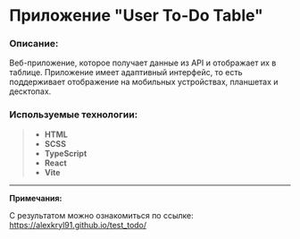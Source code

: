# Приложение "User To-Do Table"

### Описание:

Веб-приложение, которое получает данные из API и отображает их в таблице. Приложение имеет адаптивный интерфейс, то есть поддерживает отображение на мобильных устройствах, планшетах и десктопах.

### Используемые технологии:

> - **HTML**
> - **SCSS**
> - **TypeScript**
> - **React**
> - **Vite**

---

**Примечания:**

С результатом можно ознакомиться по ссылке: https://alexkryl91.github.io/test_todo/

